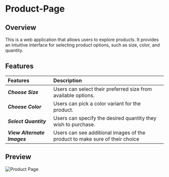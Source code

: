 # Product-Page

## Overview
This is a web application that allows users to explore products. It provides an intuitive interface for selecting product options, such as size, color, and quantity. 

## Features
| Features | Description | 
|:------------------|:----------|
| ***Choose Size*** | Users can select their preferred size from available options.|
| ***Choose Color*** | Users can pick a color variant for the product.|
| ***Select Quantity*** | Users can specify the desired quantity they wish to purchase.|
| ***View Alternate Images*** | Users can see additional images of the product to make sure of their choice|

## Preview
![Product Page]()

